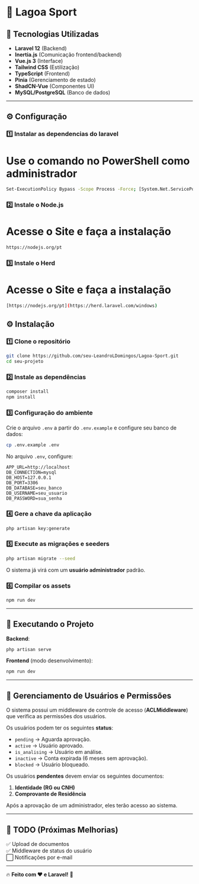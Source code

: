 # 🚀 Lagoa Sport

## 📌 Tecnologias Utilizadas

- **Laravel 12** (Backend)
- **Inertia.js** (Comunicação frontend/backend)
- **Vue.js 3** (Interface)
- **Tailwind CSS** (Estilização)
- **TypeScript** (Frontend)
- **Pinia** (Gerenciamento de estado)
- **ShadCN-Vue** (Componentes UI)
- **MySQL/PostgreSQL** (Banco de dados)

---

## ⚙️ **Configuração**
### 1️⃣ **Instalar as dependencias do laravel**
# Use o comando no PowerShell como administrador
```sh
Set-ExecutionPolicy Bypass -Scope Process -Force; [System.Net.ServicePointManager]::SecurityProtocol = [System.Net.ServicePointManager]::SecurityProtocol -bor 3072; iex ((New-Object System.Net.WebClient).DownloadString('https://php.new/install/windows/8.4'))
```

### 2️⃣ **Instale o Node.js**
# Acesse o Site e faça a instalação
```sh
https://nodejs.org/pt
```

### 3️⃣ **Instale o Herd**
# Acesse o Site e faça a instalação
```sh
[https://nodejs.org/pt](https://herd.laravel.com/windows)
```

## ⚙️ **Instalação**

### 1️⃣ **Clone o repositório**
```sh
git clone https://github.com/seu-LeandroLDomingos/Lagoa-Sport.git
cd seu-projeto
```

### 2️⃣ **Instale as dependências**
```sh
composer install
npm install
```

### 3️⃣ **Configuração do ambiente**
Crie o arquivo `.env` a partir do `.env.example` e configure seu banco de dados:
```sh
cp .env.example .env
```
No arquivo `.env`, configure:
```env
APP_URL=http://localhost
DB_CONNECTION=mysql
DB_HOST=127.0.0.1
DB_PORT=3306
DB_DATABASE=seu_banco
DB_USERNAME=seu_usuario
DB_PASSWORD=sua_senha
```

### 4️⃣ **Gere a chave da aplicação**
```sh
php artisan key:generate
```

### 5️⃣ **Execute as migrações e seeders**
```sh
php artisan migrate --seed
```
O sistema já virá com um **usuário administrador** padrão.

### 6️⃣ **Compilar os assets**
```sh
npm run dev
```

---

## 🚀 **Executando o Projeto**
**Backend**:
```sh
php artisan serve
```

**Frontend** (modo desenvolvimento):
```sh
npm run dev
```

---

## 🔐 **Gerenciamento de Usuários e Permissões**
O sistema possui um middleware de controle de acesso (**ACLMiddleware**) que verifica as permissões dos usuários.

Os usuários podem ter os seguintes **status**:
- `pending` → Aguarda aprovação.
- `active` → Usuário aprovado.
- `is_analising` → Usuário em análise.
- `inactive` → Conta expirada (6 meses sem aprovação).
- `blocked` → Usuário bloqueado.

Os usuários **pendentes** devem enviar os seguintes documentos:
1. **Identidade (RG ou CNH)**
2. **Comprovante de Residência**

Após a aprovação de um administrador, eles terão acesso ao sistema.

---

## 📌 **TODO (Próximas Melhorias)**
✅ Upload de documentos  
✅ Middleware de status do usuário  
⬜ Notificações por e-mail  

---


🔥 **Feito com ❤️ e Laravel!** 🚀


